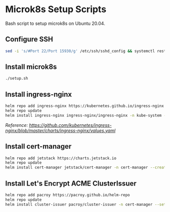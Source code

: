 # Microk8s Setup Scripts

Bash script to setup microk8s on Ubuntu 20.04.

## Configure SSH

```sh
sed -i 's/#Port 22/Port 15930/g' /etc/ssh/sshd_config && systemctl restart sshd
```

## Install microk8s

```sh
./setup.sh
```

## Install ingress-nginx

```sh
helm repo add ingress-nginx https://kubernetes.github.io/ingress-nginx
helm repo update
helm install ingress-nginx ingress-nginx/ingress-nginx -n kube-system --set "controller.service.type=NodePort"
```

_Reference: https://github.com/kubernetes/ingress-nginx/blob/master/charts/ingress-nginx/values.yaml_

## Install cert-manager

```sh
helm repo add jetstack https://charts.jetstack.io
helm repo update
helm install cert-manager jetstack/cert-manager -n cert-manager --create-namespace --set "installCRDs=true"
```

## Install Let's Encrypt ACME ClusterIssuer

```sh
helm repo add pacroy https://pacroy.github.io/helm-repo
helm repo update
helm install cluster-issuer pacroy/cluster-issuer -n cert-manager --set "email=youremail@domain.com"
```
